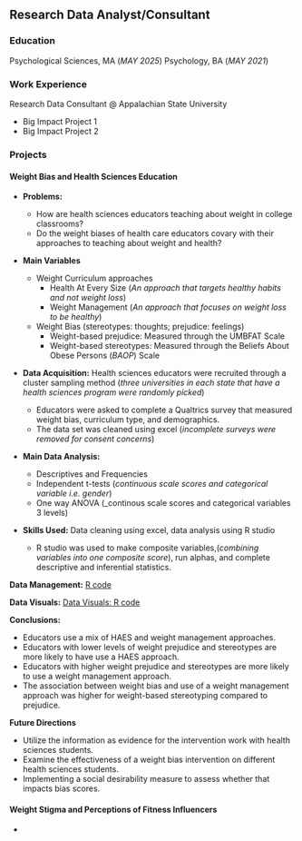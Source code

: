 ## Research Data Analyst/Consultant

### Education 
Psychological Sciences, MA (_MAY 2025_)
Psychology, BA (_MAY 2021_)

### Work Experience
Research Data Consultant @ Appalachian State University
- Big Impact Project 1
- Big Impact Project 2

### Projects
#### Weight Bias and Health Sciences Education 
- **Problems:**
  - How are health sciences educators teaching about weight in college classrooms?
  - Do the weight biases of health care educators covary with their approaches to teaching about weight and health?
- **Main Variables**
  - Weight Curriculum approaches
    -  Health At Every Size (_An approach that targets healthy habits and not weight loss_)
    -  Weight Management (_An approach that focuses on weight loss to be healthy_)
  - Weight Bias (stereotypes: thoughts; prejudice: feelings)
    -  Weight-based prejudice: Measured through the UMBFAT Scale
    -  Weight-based stereotypes: Measured through the Beliefs About Obese Persons (_BAOP_) Scale

       
- **Data Acquisition:** Health sciences educators were recruited through a cluster sampling method (_three universities in each state that have a health sciences program were randomly picked_)
  -   Educators were asked to complete a Qualtrics survey that measured weight bias, curriculum type, and demographics.
  -   The data set was cleaned using excel (_incomplete surveys were removed for consent concerns_)
- **Main Data Analysis:** 
  - Descriptives and Frequencies
  - Independent t-tests (_continuous scale scores and categorical variable i.e. gender_)
  - One way ANOVA (_continous scale scores and categorical variables 3 levels)
- **Skills Used:** Data cleaning using excel, data analysis using R studio
  -   R studio was used to make composite variables,(_combining variables into one composite score_), run alphas, and complete descriptive and inferential statistics.
    
**Data Management:** [R code](https://docs.google.com/document/d/1_pNI0FK6MhG6-J-Ap4vmHWNuS8bU1RJG6fQPivQKdBE/edit?usp=sharing)

**Data Visuals:** [Data Visuals: R code](https://docs.google.com/document/d/1VXblUg6XxUuppQJwa-2jgRxSv3KzmpR_k3IaYYxMRkQ/edit?usp=sharing)

**Conclusions:**
- Educators use a mix of HAES and weight management approaches.
- Educators with lower levels of weight prejudice and stereotypes are more likely to have use a HAES approach. 
- Educators with higher weight prejudice and stereotypes are more likely to use a weight management approach.
- The association between weight bias and use of a weight management approach was higher for weight-based stereotyping compared to prejudice.

**Future Directions**
- Utilize the information as evidence for the intervention work with health sciences students.
- Examine the effectiveness of a weight bias intervention on different health sciences students.
- Implementing a social desirability measure to assess whether that impacts bias scores. 

  
#### Weight Stigma and Perceptions of Fitness Influencers 
- 

